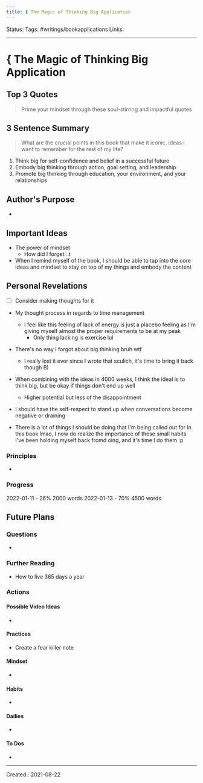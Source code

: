 ```yaml
---
title: { The Magic of Thinking Big Application
---
```

Status:
Tags: #writings/bookapplications
Links: 
___
# { The Magic of Thinking Big Application
## Top 3 Quotes
> Prime your mindset through these soul-stirring and impactful quotes


## 3 Sentence Summary
 > What are the crucial points in this book that make it iconic, ideas I want to remember for the rest of my life?
1. Think big for self-confidence and belief in a successful future
2. Embody big thinking through action, goal setting, and leadership
3. Promote big thinking through education, your environment, and your relationships
## Author's Purpose
- 
## Important Ideas
- The power of mindset
	- How did I forget...t
- When I remind myself of the book, I should be able to tap into the core ideas and mindset to stay on top of my things and embody the content
## Personal Revelations
- [ ] Consider making thoughts for it
- My thought process in regards to time management
	- I feel like this feeling of lack of energy is just a placebo feeling as I'm giving myself almost the proper requirements to be at my peak
		- Only thing lacking is exercise lul
- There's no way I forgot about big thinking bruh wtf
	- I really lost it ever since I wrote that sculich, it's time to bring it back though B)
- When combining with the ideas in 4000 weeks, I think the ideal is to think big, but be okay if things don't end up well
	- Higher potential but less of the disappointment

- I should have the self-respect to stand up when conversations become negative or draining

- There is a lot of things I should be doing that I'm being called out for in this book lmao, I now do realize the importance of these small habits I've been holding myself back fromd oing, and it's time I do them :p
### Principles
- 
### Progress
2022-01-11 - 26% 2000 words
2022-01-13 - 70% 4500 words
## Future Plans
### Questions
- 
### Further Reading
- How to live 365 days a year
### Actions
#### Possible Video Ideas
- 
#### Practices
- Create a fear killer note
#### Mindset
- 
#### Habits
- 
#### Dailies
- 
#### To Dos
- 
___
Created:: 2021-08-22 
